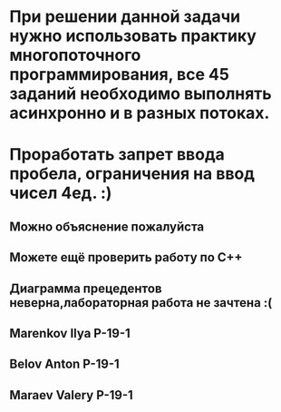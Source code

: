 # При решении данной задачи нужно использовать практику многопоточного программирования, все 45 заданий необходимо выполнять асинхронно и в разных потоках. 
# Проработать запрет ввода пробела, ограничения на ввод чисел 4ед. :)
## Можно объяснение пожалуйста
## Можете ещё проверить работу по C++
## Диаграмма прецедентов неверна,лабораторная работа не зачтена :(
## Marenkov Ilya P-19-1
## Belov Anton P-19-1
## Maraev Valery P-19-1

